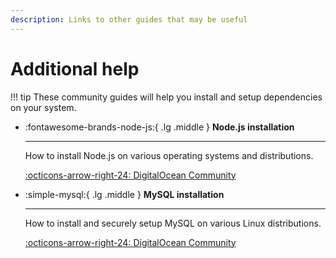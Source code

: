 ```yaml
---
description: Links to other guides that may be useful
---
```


# Additional help

!!! tip
	These community guides will help you install and setup dependencies on your system.

<div class="grid cards" markdown>

-   :fontawesome-brands-node-js:{ .lg .middle } __Node.js installation__

    ---

    How to install Node.js on various operating systems and distributions.

    [:octicons-arrow-right-24: DigitalOcean Community](https://www.digitalocean.com/community/tutorial_collections/how-to-install-node-js)

-   :simple-mysql:{ .lg .middle } __MySQL installation__

    ---

    How to install and securely setup MySQL on various Linux distributions.

    [:octicons-arrow-right-24: DigitalOcean Community](https://www.digitalocean.com/community/tutorial_collections/how-to-install-mysql)


</div>